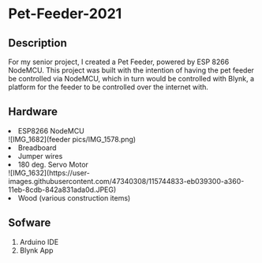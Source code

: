 # Pet-Feeder-2021

## Description 
For my senior project, I created a Pet Feeder, powered by ESP 8266 NodeMCU. This project was built with the intention of having the pet feeder be controlled via NodeMCU, which in turn would be controlled with Blynk, a platform for the feeder to be controlled over the internet with. 
## Hardware
<li> ESP8266 NodeMCU </li>
![IMG_1682](feeder pics/IMG_1578.png)

<li> Breadboard </li>
<li> Jumper wires </li>
<li> 180 deg. Servo Motor </li>
![IMG_1632](https://user-images.githubusercontent.com/47340308/115744833-eb039300-a360-11eb-8cdb-842a831ada0d.JPEG)
<li> Wood (various construction items) </li>

## Sofware
1. Arduino IDE
2. Blynk App

## 

